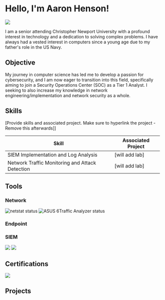 # Hello, I'm Aaron Henson!
<a href="www.linkedin.com/in/aaron-henson-2828samu21rai"><img src="https://img.shields.io/badge/-LinkedIn-0072b1?&style=for-the-badge&logo=linkedin&logoColor=white" /></a>



I am a senior attending Christopher Newport University with a profound interest in technology and a dedication to solving complex problems. I have always had a vested interest in computers since a young age due to my father's role in the US Navy.

## Objective


My journey in computer science has led me to develop a passion for cybersecurity, and I am now eager to transition into this field, specifically aiming to join a Security Operations Center (SOC) as a Tier 1 Analyst.
I seeking to also increase my knowledge in network engineering/implementation and network security as a whole.

## Skills
[Provide skills and associated project. Make sure to hyperlink the project - Remove this afterwards]]

| Skill                                         | Associated Project         |
|-----------------------------------------------|----------------------------|
| SIEM Implementation and Log Analysis          | <a ref="https://google.com">[will add lab]</a>|
| Network Traffic Monitoring and Attack Detection | <a ref="https://google.com">[will add lab]</a>|


## Tools


### Network
<div>
   <img src="https://img.shields.io/badge/netstat-Active-green" alt="netstat status" />
   <img src="https://img.shields.io/badge/ASUS_6Traffic_Analyzer-Active-blue" alt="ASUS 6Traffic Analyzer status" />
</div>

### Endpoint
<div>
  
</div>

### SIEM
<div>
    <img src="https://img.shields.io/badge/-Splunk-000000?&style=for-the-badge&logo=Splunk&logoColor=white" />
    <img src="https://img.shields.io/badge/-Elastic-005571?&style=for-the-badge&logo=Elastic&logoColor=white" />
</div>

## Certifications

<div>
<img src="https://img.shields.io/badge/-Security%2B-FF0000?&style=for-the-badge&logo=CompTIA&logoColor=white" />

</div>

## Projects
